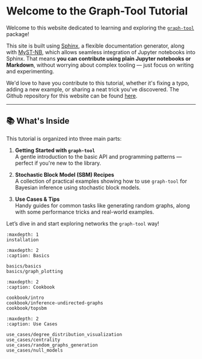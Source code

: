 # Welcome to the Graph-Tool Tutorial

Welcome to this website dedicated to learning and exploring the [`graph-tool`](https://graph-tool.skewed.de/) package!

This site is built using [Sphinx](https://www.sphinx-doc.org/en/master/), a flexible documentation generator, along with [MyST-NB](https://myst-nb.readthedocs.io/), which allows seamless integration of Jupyter notebooks into Sphinx. That means **you can contribute using plain Jupyter notebooks or Markdown**, without worrying about complex tooling — just focus on writing and experimenting. 

We'd love to have you contribute to this tutorial, whether it's fixing a typo, adding a new example, or sharing a neat trick you've discovered. The Github repository for this website can be found [here](https://github.com/alexta0/gt_tutorial). 

---

## 📚 What's Inside

This tutorial is organized into three main parts:

1. **Getting Started with `graph-tool`**  
   A gentle introduction to the basic API and programming patterns — perfect if you're new to the library.

2. **Stochastic Block Model (SBM) Recipes**  
   A collection of practical examples showing how to use `graph-tool` for Bayesian inference using stochastic block models.

3. **Use Cases & Tips**  
   Handy guides for common tasks like generating random graphs, along with some performance tricks and real-world examples.

Let’s dive in and start exploring networks the `graph-tool` way!


```{toctree}
:maxdepth: 1
installation

```

```{toctree}
:maxdepth: 2
:caption: Basics

basics/basics
basics/graph_plotting
```

```{toctree}
:maxdepth: 2
:caption: Cookbook

cookbook/intro
cookbook/inference-undirected-graphs
cookbook/topsbm
```

```{toctree}
:maxdepth: 2
:caption: Use Cases

use_cases/degree_distribution_visualization
use_cases/centrality
use_cases/random_graphs_generation
use_cases/null_models
```